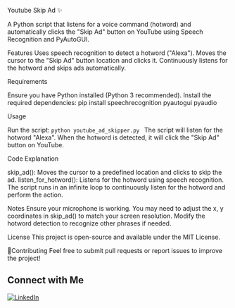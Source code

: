 Youtube Skip Ad ✨ 



A Python script that listens for a voice command (hotword) and automatically clicks the "Skip Ad" button on YouTube using Speech Recognition and PyAutoGUI.

Features
     Uses speech recognition to detect a hotword ("Alexa").
     Moves the cursor to the "Skip Ad" button location and clicks it.
     Continuously listens for the hotword and skips ads automatically.

Requirements
  
  Ensure you have Python installed (Python 3 recommended). Install the required dependencies:
  pip install speechrecognition pyautogui pyaudio

Usage

  Run the script:
    ```python youtube_ad_skipper.py ```
  The script will listen for the hotword "Alexa".
  When the hotword is detected, it will click the "Skip Ad" button on YouTube.

Code Explanation

  skip_ad(): Moves the cursor to a predefined location and clicks to skip the ad.
  listen_for_hotword(): Listens for the hotword using speech recognition.
  The script runs in an infinite loop to continuously listen for the hotword and perform the action.

Notes
  Ensure your microphone is working.
  You may need to adjust the x, y coordinates in skip_ad() to match your screen resolution.
  Modify the hotword detection to recognize other phrases if needed.

License
  This project is open-source and available under the MIT License.

🌟Contributing
  Feel free to submit pull requests or report issues to improve the project!

## Connect with Me  
[![LinkedIn](https://img.shields.io/badge/LinkedIn-Stalin%20K-blue?style=flat&logo=linkedin)](https://www.linkedin.com/in/k-stalin/)
